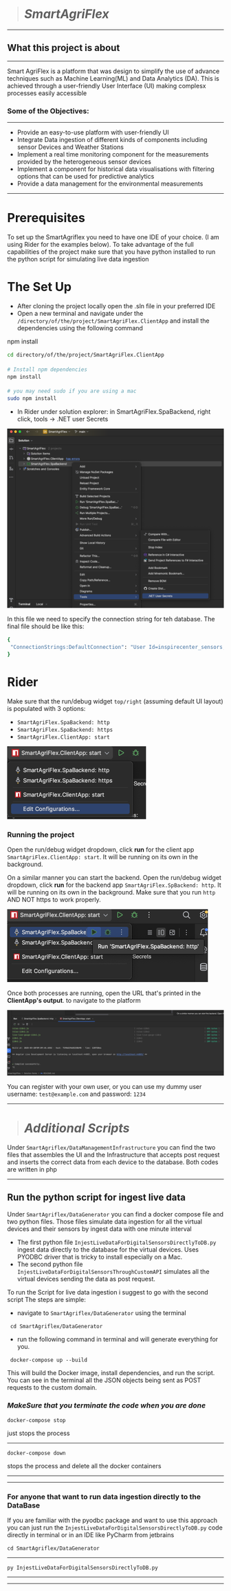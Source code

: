 > # ***SmartAgriFlex***

---

## What this project is about

---

Smart AgriFlex is a platform that was design to simplify the use of advance techniques such as Machine Learning(ML) and Data Analytics (DA). This is achieved through a user-friendly User Interface (UI) making complesx processes easily accessible 

### Some of the Objectives:

---

- Provide an easy-to-use platform with user-friendly UI
- Integrate Data ingestion of different kinds of components including sensor Devices and Weather Stations
- Implement a real time monitoring component for the measurements provided by the heterogeneous sensor devices 
- Implement a component for historical data visualisations with filtering options that can be used for predictive analytics 
- Provide a data management for the environmental measurements

---

# Prerequisites 


To set up the SmartAgriflex you need to have one IDE of your choice.
(I am using Rider for the examples below). To take advantage of the full capabilities of the project make sure that you have python installed to run the python script for simulating live data ingestion


# The Set Up

- After cloning the project locally open the .sln file in your preferred IDE
- Open a new terminal and navigate under the `/directory/of/the/project/SmartAgriFlex.ClientApp` and install the dependencies using the following command

npm install 

```bash
cd directory/of/the/project/SmartAgriFlex.ClientApp

# Install npm dependencies
npm install

# you may need sudo if you are using a mac
sudo npm install
```

- In Rider under solution explorer: in SmartAgriFlex.SpaBackend, right click, tools -> .NET user Secrets

![img.png](img.png)

In this file we need to specify the connection string for teh database. The final file should be like this:


```bash
{ 
 "ConnectionStrings:DefaultConnection": "User Id=inspirecenter_sensors;Password=9Rhf43m3@;Server=p3nwplsk12sql-v17.shr.prod.phx3.secureserver.net;Database=inspirecenter_sensors;Encrypt=False;TrustServerCertificate=True;"
}
```

# Rider

Make sure that the run/debug widget `top/right` (assuming default UI layout)
is populated with 3 options:

* `SmartAgriFlex.SpaBackend: http`
* `SmartAgriFlex.SpaBackend: https`
* `SmartAgriFlex.ClientApp: start`

![img_1.png](img_1.png)

### Running the project

Open the run/debug widget dropdown, click **run** for the client app `SmartAgriFlex.ClientApp: start`. It will be running on its own in the
background.

On a similar manner you can start the backend. Open the run/debug widget dropdown, click **run** for the backend app `SmartAgriFlex.SpBackend: http`. It will be running on its own in the
background. Make sure that you run `http` AND NOT https to work properly.

![img_2.png](img_2.png)

Once both processes are running, open the URL that's printed in the **ClientApp's output**. to navigate to the platform

![img_3.png](img_3.png)


You can register with your own user, or you can use my dummy user username: `test@example.com` and password: `1234`

***

>  # ***Additional Scripts***

Under `SmartAgriflex/DataManagementInfrastructure` you can find the two files that assembles the UI and the Infrastructure  that accepts post request and inserts the correct data from each device to the database.
Both codes are written in php

---

## Run the python script for ingest live data

Under `SmartAgriflex/DataGenerator` you can find a docker compose file and two python files. Those files simulate data ingestion for all the virtual devices and their sensors by ingest data with one minute interval

- The first python file `InjestLiveDataForDigitalSensorsDirectlyToDB.py` ingest data directly to the database for the virtual devices. Uses PYODBC driver that is tricky to install especially on a Mac.
- The second python file `InjestLiveDataForDigitalSensorsThroughCustomAPI` simulates all the virtual devices sending the data as post request.

To run the Script for live data ingestion i suggest to go with the second script
The steps are simple:

- navigate to `SmartAgriflex/DataGenerator` using the terminal

``` 
 cd SmartAgriflex/DataGenerator
```

- run the following command in terminal and will generate everything for you.


``` 
 docker-compose up --build
```

This will build the Docker image, install dependencies, and run the script.
You can see in the terminal all the JSON objects being sent as POST requests to the custom domain.

### ***MakeSure that you terminate the code when you are done***

```
docker-compose stop
```

just stops the process

---


```
docker-compose down
```

stops the process and delete all the docker containers

---



---

### For anyone that want to run data ingestion directly to the DataBase

If you are familiar with the pyodbc package and want to use this approach you can just run the `InjestLiveDataForDigitalSensorsDirectlyToDB.py` code directly in terminal or in an IDE like PyCharm from jetbrains  

```
cd SmartAgriflex/DataGenerator
```

---

```
py InjestLiveDataForDigitalSensorsDirectlyToDB.py
```


***
***
